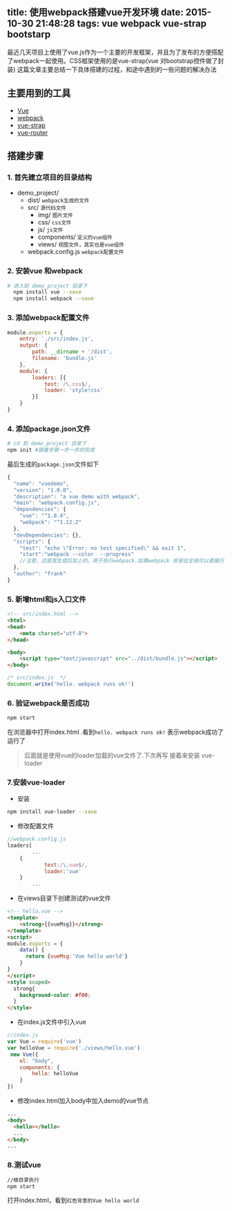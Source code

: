 title: 使用webpack搭建vue开发环境
date: 2015-10-30 21:48:28
tags: vue webpack vue-strap bootstarp
---
最近几天项目上使用了vue.js作为一个主要的开发框架，并且为了发布的方便搭配了webpack一起使用。CSS框架使用的是vue-strap(vue 对bootstrap控件做了封装)
这篇文章主要总结一下具体搭建的过程，和途中遇到的一些问题的解决办法
<!-- more -->
## 主要用到的工具
- [Vue](http://cn.vuejs.org/guide/)
- [webpack](https://webpack.github.io/)
- [vue-strap](http://yuche.github.io/vue-strap/)
- [vue-router](http://vuejs.github.io/vue-router/zh-cn/index.html)


## 搭建步骤
### 1. 首先建立项目的目录结构

- demo_project/
  - dist/   `webpack生成的文件`
  - src/   `源代码文件`
     - img/   `图片文件`
     - css/   `css文件`
     - js/   `js文件`
     - components/   `定义的vue组件`
     - views/   `视图文件，其实也是vue组件`
  - webpack.config.js `webpack配置文件`

### 2. 安装vue 和webpack
```bash
# 进入到 demo_project 目录下
  npm install vue --save
  npm install webpack --save
```
### 3. 添加webpack配置文件
```js
module.exports = {
    entry: './src/index.js',
    output: {
        path: __dirname + '/dist',
        filename: 'bundle.js'
    },
    module: {
        loaders: [{
            test: /\.css$/,
            loader: 'style!css'
        }]
    }
}
```
### 4. 添加package.json文件
```bash
# cd 到 demo_project 目录下
npm init #跟着步骤一步一步的完成
```
最后生成的`package.json`文件如下
```js
{
  "name": "vuedemo",
  "version": "1.0.0",
  "description": "a vue demo with webpack",
  "main": "webpack.config.js",
  "dependencies": {
    "vue": "^1.0.4",
    "webpack": "^1.12.2"
  },
  "devDependencies": {},
  "scripts": {
    "test": "echo \"Error: no test specified\" && exit 1",
    "start":"webpack --color  --progress"
    //注意，这是我生成后加上的。用于执行webpack.如果webpack 安装在全局可以直接行动webpack进行打包
  },
  "author": "frank"
}
```
### 5. 新增html和js入口文件
```html
<!-- src/index.html -->
<html>
<head>
    <meta charset="utf-8">
</head>

<body>
    <script type="text/javascript" src="../dist/bundle.js"></script>
</body>
```
```js
/* src/index.js  */
document.write('hello. webpack runs ok!')
```
### 6. 验证webpack是否成功
```bash
npm start
```
在浏览器中打开index.html .看到`hello. webpack runs ok!` 表示webpack成功了运行了

> 后面就是使用vue的loader加载的vue文件了.下次再写
> 接着来安装 vue-loader

### 7.安装vue-loader
- 安装
```bash
npm install vue-loader --save
```
- 修改配置文件
```js
//webpack.config.js
loaders[
        ...
    {
            test:/\.vue$/,
            loader:'vue'
    }
        ...
```
- 在views目录下创建测试的vue文件
```html
<!-- hello.vue -->
<template>
    <strong>{{vueMsg}}</strong>
</template>
<script>
module.exports = {
    data() {
      return {vueMsg:'Vue hello world'}
    }
}
</script>
<style scoped>
  strong{
    background-color: #f00;
  }
</style>
```
- 在index.js文件中引入vue
```js
//index.js
var Vue = require('vue')
var helloVue = require('./views/hello.vue')
 new Vue({
    el: "body",
    components: {
        hello: helloVue
    }
})
```
- 修改index.html加入body中加入demo的vue节点
```html
...
<body>
  <hello></hello>
  ...
</body>
...
```
### 8.测试vue
```bash
//根目录执行
npm start
```
打开index.html，看到`红色背景的Vue hello world`
